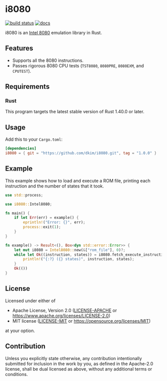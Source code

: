 # i8080

[![build status](https://github.com/dkim/i8080/workflows/build/badge.svg)](https://github.com/dkim/i8080/actions?query=workflow%3Abuild+branch%3Amaster)
[![docs](https://img.shields.io/badge/docs-1.0.0-blue.svg)](https://dkim.github.io/i8080/1.0.0/i8080/)

i8080 is an [Intel 8080] emulation library in Rust.

[Intel 8080]: https://en.wikipedia.org/wiki/Intel_8080

## Features

* Supports all the 8080 instructions.
* Passes rigorous 8080 CPU tests (`TST8080`, `8080PRE`, `8080EXM`, and
  `CPUTEST`).

## Requirements

### Rust

This program targets the latest stable version of Rust 1.40.0 or later.

## Usage

Add this to your `Cargo.toml`:

```toml
[dependencies]
i8080 = { git = "https://github.com/dkim/i8080.git", tag = "1.0.0" }
```

## Example

This example shows how to load and execute a ROM file, printing each
instruction and the number of states that it took.

```rust
use std::process;

use i8080::Intel8080;

fn main() {
    if let Err(err) = example() {
        eprintln!("Error: {}", err);
        process::exit(1);
    }
}

fn example() -> Result<(), Box<dyn std::error::Error>> {
    let mut i8080 = Intel8080::new(&["rom_file"], 0)?;
    while let Ok((instruction, states)) = i8080.fetch_execute_instruction() {
        println!("{:?} ({} states)", instruction, states);
    }
    Ok(())
}
```

## License

Licensed under either of

 * Apache License, Version 2.0
   ([LICENSE-APACHE](LICENSE-APACHE) or https://www.apache.org/licenses/LICENSE-2.0)
 * MIT license
   ([LICENSE-MIT](LICENSE-MIT) or https://opensource.org/licenses/MIT)

at your option.

## Contribution

Unless you explicitly state otherwise, any contribution intentionally submitted
for inclusion in the work by you, as defined in the Apache-2.0 license, shall
be dual licensed as above, without any additional terms or conditions.
